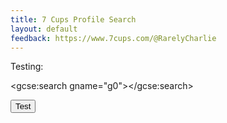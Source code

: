 ```yaml
---
title: 7 Cups Profile Search
layout: default
feedback: https://www.7cups.com/@RarelyCharlie
---
```

Testing:

<script>
  (function() {
    var cx = '000798228100868610755:vhnbwimkjc4';
    var gcse = document.createElement('script');
    gcse.type = 'text/javascript';
    gcse.async = true;
    gcse.src = 'https://cse.google.com/cse.js?cx=' + cx;
    var s = document.getElementsByTagName('script')[0];
    s.parentNode.insertBefore(gcse, s);
  })();
</script>
<gcse:search gname="g0"></gcse:search>

<script>
test = function () {
  var s = google.search.cse.element.getElement('g0')
  s.execute('wiki')
  }
</script>
<button onclick="test()">Test</button>
